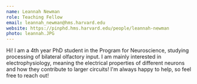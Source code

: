 ```yaml
---
name: Leannah Newman
role: Teaching Fellow
email: leannah_newman@hms.harvard.edu
website: https://pinphd.hms.harvard.edu/people/leannah-newman
photo: leannah.JPG
---
```


Hi! I am a 4th year PhD student in the Program for Neuroscience, studying processing of bilateral olfactory input. I am mainly interested in electrophysiology, meaning the electrical properties of different neurons and how they contribute to larger circuits! I'm always happy to help, so feel free to reach out!
